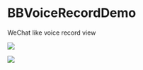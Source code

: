 # BBVoiceRecordDemo
WeChat like voice record view


![](http://ww2.sinaimg.cn/large/bcfa9841gw1falseww0y1g20af0ijq5h.gif)

![](http://ww1.sinaimg.cn/large/bcfa9841gw1falskkd809g20af0ij3zc.gif)

